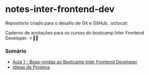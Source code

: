 # notes-inter-frontend-dev

Repositório criado para o desafio de Git e GitHub. :octocat:

Caderno de anotações para os cursos do bootcamp Inter Frontend Developer. ⚛️👨‍💻

### Sumário

- [Aula 1 - Boas-vindas ao Bootcamp Inter Frontend Developer](https://github.com/matheusmslima/notes-inter-frontend-dev/blob/main/aula-1-boas-vindas/Boas-vindas_ao_Bootcamp_Inter_Frontend_Developer.md)
- [Ideias de Projetos](https://github.com/matheusmslima/notes-inter-frontend-dev/blob/main/ideias/ideias.md)
